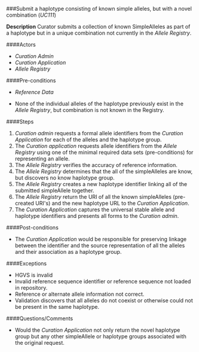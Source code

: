 ###Submit a haplotype consisting of known simple alleles, but with a novel combination (*UC111*)

**Description**
Curator submits a collection of known SimpleAlleles as part of a haplotype but in a unique combination not currently in the *Allele Registry*.

####Actors
- *Curation Admin*
- *Curation Application*
- *Allele Registry*

####Pre-conditions
- *Reference Data*

- None of the individual alleles of the haplotype previously exist in the *Allele Registry*, but combination is not known in the Registry.


####Steps
1. *Curation admin* requests a formal allele identifiers from the *Curation Application* for each of the alleles and the haplotype group.
2. The *Curation application* requests allele identifiers from the *Allele Registry* using one of the minimal required data sets (pre-conditions) for representing an allele.
3. The *Allele Registry* verifies the accuracy of reference information.
4. The *Allele Registry* determines that the all of the simpleAlleles are know, but discovers no know haplotype group.
5. The *Allele Registry* creates a new haplotype identifier linking all of the submitted simpleAllele together.
6. The *Allele Registry* return the URI of all the known simpleAlleles (pre-created URI's) and the new haplotype URL to the *Curation Application*.
7. The *Curation Application* captures the universal stable allele and haplotype identifiers and presents all forms to the *Curation admin*.

####Post-conditions
- The *Curation Application* would be responsible for preserving linkage between the identifier and the source representation of all the alleles and their association as a haplotype group.

####Exceptions
- HGVS is invalid
- Invalid reference sequence identifier or reference sequence not loaded in repository.
- Reference or alternate allele information not correct.
- Validation discovers that all alleles do not coexist or otherwise could not be present in the same haplotype.

####Questions/Comments
- Would the *Curation Application* not only return the novel haplotype group but any other simpleAllele or haplotype groups associated with the original request.
